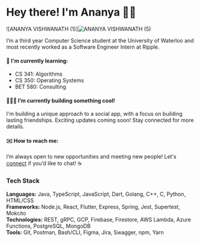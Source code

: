 # Hey there! I'm Ananya 👋🏽
![ANANYA VISHWANATH (1)]![ANANYA VISHWANATH (5)](https://github.com/ananyavishwanath/ananyavishwanath/assets/83526224/bb70cb45-f1ab-4cfa-a0d6-7985354f9290)



I’m a third year Computer Science student at the University of Waterloo and most recently worked as a Software Engineer Intern at Ripple.

#### 📒 I'm currently learning: 
- CS 341: Algorithms
- CS 350: Operating Systems
- BET 580: Consulting

#### 👩🏽‍💻 I’m currently building something cool! 
I'm building a unique approach to a social app, with a focus on building lasting friendships. Exciting updates coming soon! Stay connected for more details.

#### ✉️ How to reach me: 
I’m always open to new opportunities and meeting new people! Let's [connect](https://www.linkedin.com/in/ananya-vishwanath/) if you’d like to chat! ☕️ 

### Tech Stack
**Languages:** Java, TypeScript, JavaScript, Dart, Golang, C++, C, Python, HTML/CSS <br>
**Frameworks:** Node.js, React, Flutter, Express, Spring, Jest, Supertest, Mokcito <br>
**Technologies:** REST, gRPC, GCP, Firebase, Firestore, AWS Lambda, Azure Functions, PostgreSQL, MongoDB <br>
**Tools:** Git, Postman, Bash/CLI, Figma, Jira, Swagger, npm, Yarn <br>
